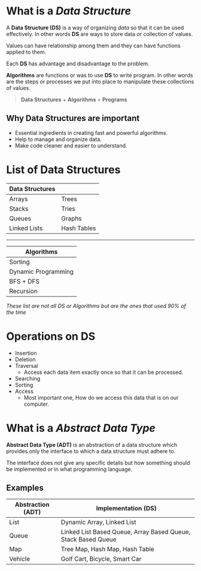 # What is a *Data Structure*

A **Data Structure (DS)** is a way of organizing *data* so that it can be used effectively. In other words **DS** are ways to store data or collection of values.

Values can have relationship among them and they can have functions applied to them.

Each **DS** has advantage and disadvantage to the problem.


<add later>

**Algorithms** are functions or was to use **DS** to write program. In other words are the steps or processes we put into place to manipulate these collections of values.

> **Data Structures** + **Algorithms** = **Programs**

## Why Data Structures are important

- Essential ingredients in creating fast and powerful algorithms.
- Help to manage and organize data.
- Make code cleaner and easier to understand.

# List of **Data Structures**

| Data Structures | |
| --------------- | ---------- |
| Arrays | Trees |
| Stacks | Tries |
| Queues | Graphs |
| Linked Lists | Hash Tables |

-----

| Algorithms |
| --------------- |
| Sorting |
| Dynamic Programming |
| BFS + DFS |
| Recursion |

_These list are not all DS or Algorithms but are the ones that used 90% of the time_

# Operations on **DS**

* Insertion
* Deletion
* Traversal
    * Access each data item exactly once so that it can be processed.
* Searching
* Sorting
* Access
    * Most important one, How do we access this data that is on our computer.

# What is a *Abstract Data Type*

**Abstract Data Type (ADT)** is an abstraction of a data structure which provides only the interface to which a data structure must adhere to.

The interface does not give any specific details but how something should be implemented or in what programming language.

## Examples
| Abstraction (ADT) | Implementation (DS) |
| ----------------- | ------------------- |
| List              | Dynamic Array, Linked List |
| Queue             | Linked List Based Queue, Array Based Queue, Stack Based Queue|
| Map               | Tree Map, Hash Map, Hash Table |
| Vehicle           | Golf Cart, Bicycle, Smart Car |